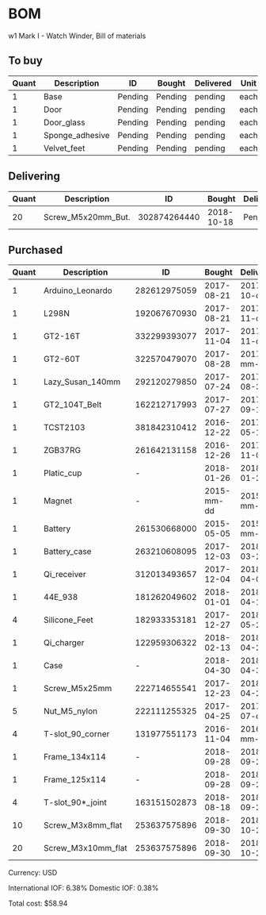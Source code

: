# BOM
w1 Mark I - Watch Winder, Bill of materials

## To buy
| Quant | Description        | ID             | Bought     | Delivered  | Unit | Charge | Taxes |   Cost |
|-------|--------------------|----------------|------------|------------|------|--------|-------|--------|
|     1 | Base               | Pending        | Pending    | pending    | each |        |       |        |
|     1 | Door               | Pending        | Pending    | pending    | each |        |       |        |
|     1 | Door_glass         | Pending        | Pending    | pending    | each |        |       |        |
|     1 | Sponge_adhesive    | Pending        | Pending    | pending    | each |        |       |        |
|     1 | Velvet_feet        | Pending        | Pending    | pending    | each |        |       |        |

## Delivering
| Quant | Description        | ID             | Bought     | Delivered  | Unit | Charge | Taxes |   Cost |
|-------|--------------------|----------------|------------|------------|------|--------|-------|--------|
|    20 | Screw_M5x20mm_But. |   302874264440 | 2018-10-18 | Pending    | each |   2.37 |       |        |

## Purchased
| Quant | Description        | ID             | Bought     | Delivered  | Unit | Charge | Taxes |   Cost |
|-------|--------------------|----------------|------------|------------|------|--------|-------|--------|
|     1 | Arduino_Leonardo   |   282612975059 | 2017-08-21 | 2017-10-dd | each |   6.50 |  0.41 |   6.91 |
|     1 | L298N              |   192067670930 | 2017-08-21 | 2017-11-dd | each |   1.63 |  0.10 |   1.73 |
|     1 | GT2-16T            |   332299393077 | 2017-11-04 | 2017-11-dd | each |   1.99 |  0.13 |   2.12 |
|     1 | GT2-60T            |   322570479070 | 2017-08-28 | 2017-mm-dd | each |   3.32 |  0.20 |   3.52 |
|     1 | Lazy_Susan_140mm   |   292120279850 | 2017-07-24 | 2017-08-31 | each |   7.14 |  0.44 |   7.58 |
|     1 | GT2_104T_Belt      |   162212717993 | 2017-07-27 | 2017-09-19 | each |   2.08 |  0.13 |   2.21 |
|     1 | TCST2103           |   381842310412 | 2016-12-22 | 2017-05-18 | each |   0.80 |  0.05 |   0.85 |
|     1 | ZGB37RG            |   261642131158 | 2016-12-26 | 2017-11-01 | each |  15.99 |  1.01 |  17.00 |
|     1 | Platic_cup         |              - | 2018-01-26 | 2018-01-26 | each |   2.82 |  0.00 |   2.82 |
|     1 | Magnet             |              - | 2015-mm-dd | 2015-mm-dd | each |   0.00 |  0.00 |   0.00 |
|     1 | Battery            |   261530668000 | 2015-05-05 | 2015-mm-dd | each |   1.11 |  0.06 |   1.17 |
|     1 | Battery_case       |   263210608095 | 2017-12-03 | 2018-03-29 | each |   0.78 |  0.05 |   0.83 |
|     1 | Qi_receiver        |   312013493657 | 2017-12-04 | 2018-04-07 | each |   1.90 |  0.11 |   2.01 |
|     1 | 44E_938            |   181262049602 | 2018-01-01 | 2018-04-18 | each |   0.93 |  0.06 |   0.99 |
|     4 | Silicone_Feet      |   182933353181 | 2017-12-27 | 2018-05-28 | each |   0.04 |  0.01 |   0.05 |
|     1 | Qi_charger         |   122959306322 | 2018-02-13 | 2018-04-24 | each |   2.83 |  0.17 |   3.00 |
|     1 | Case               | -              | 2018-04-30 | 2018-04-30 | each |   1.00 |  0.00 |   1.00 |
|     1 | Screw_M5x25mm      |   222714655541 | 2017-12-23 | 2018-04-28 | each |   0.20 |  0.02 |   0.22 |
|     5 | Nut_M5_nylon       |   222111255325 | 2017-04-25 | 2017-07-dd | each |   0.50 |  0.05 |   0.55 |
|     4 | T-slot_90_corner   |   131977551173 | 2016-11-04 | 2016-mm-dd | each |   1.00 |  0.06 |   1.06 |
|     1 | Frame_134x114      | -              | 2018-09-28 | 2018-09-28 | each |   0.99 |  0.00 |   0.99 |
|     1 | Frame_125x114      | -              | 2018-09-28 | 2018-09-28 | each |   0.99 |  0.00 |   0.99 |
|     4 | T-slot_90*_joint   |   163151502873 | 2018-08-18 | 2018-09-27 | each |   1.26 |  0.08 |   1.34 |
|    10 | Screw_M3x8mm_flat  |   253637575896 | 2018-09-30 | 2018-10-23 | each |   0.99 |       |        |
|    20 | Screw_M3x10mm_flat |   253637575896 | 2018-09-30 | 2018-10-23 | each |   1.07 |       |        |

Currency: USD

International IOF: 6.38%
Domestic IOF: 0.38%

Total cost: $58.94
